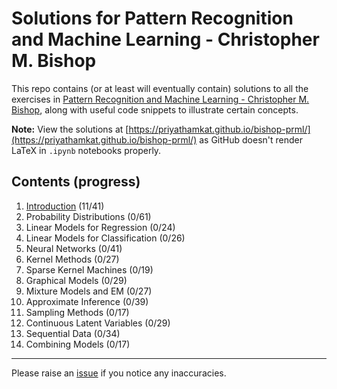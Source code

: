 # Solutions for Pattern Recognition and Machine Learning - Christopher M. Bishop

This repo contains (or at least will eventually contain) solutions to all the exercises in [Pattern Recognition and Machine Learning - Christopher M. Bishop](http://users.isr.ist.utl.pt/~wurmd/Livros/school/Bishop%20-%20Pattern%20Recognition%20And%20Machine%20Learning%20-%20Springer%20%202006.pdf), along with useful code snippets to illustrate certain concepts.

**Note:** View the solutions at [https://priyathamkat.github.io/bishop-prml/](https://priyathamkat.github.io/bishop-prml/) as GitHub doesn't render LaTeX in `.ipynb` notebooks properly.

## Contents (progress)

1. [Introduction](1.%20Introduction/solutions.html) (11/41)
2. Probability Distributions (0/61)
3. Linear Models for Regression (0/24)
4. Linear Models for Classification (0/26)
5. Neural Networks (0/41)
6. Kernel Methods (0/27)
7. Sparse Kernel Machines (0/19)
8. Graphical Models (0/29)
9. Mixture Models and EM (0/27)
10. Approximate Inference (0/39)
11. Sampling Methods (0/17)
12. Continuous Latent Variables (0/29)
13. Sequential Data (0/34)
14. Combining Models (0/17)

---
Please raise an [issue](https://github.com/priyathamkat/bishop-prml/issues/new) if you notice any inaccuracies.

